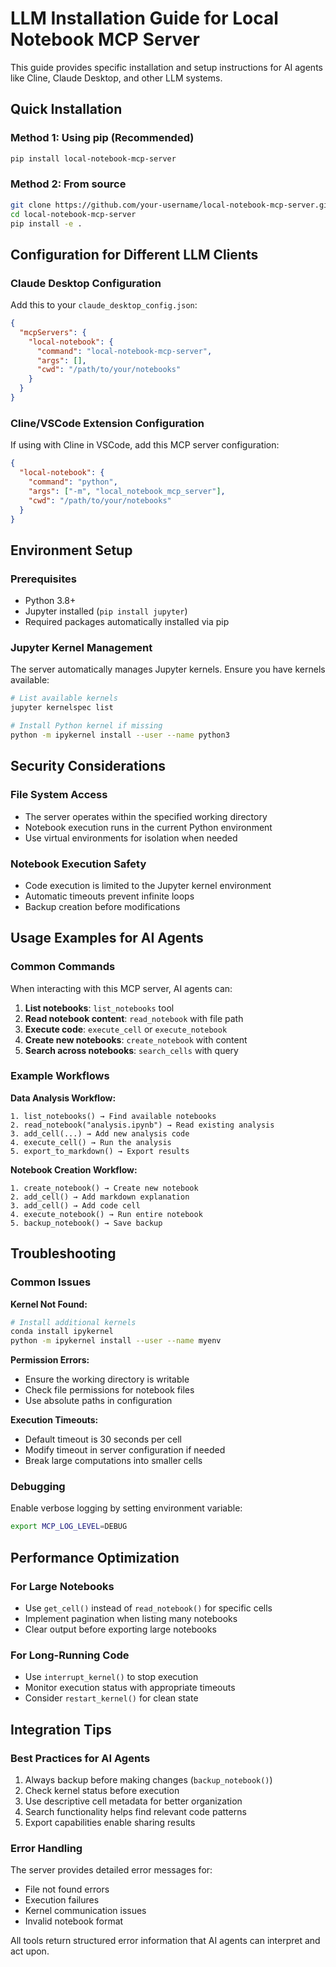# LLM Installation Guide for Local Notebook MCP Server

This guide provides specific installation and setup instructions for AI agents like Cline, Claude Desktop, and other LLM systems.

## Quick Installation

### Method 1: Using pip (Recommended)
```bash
pip install local-notebook-mcp-server
```

### Method 2: From source
```bash
git clone https://github.com/your-username/local-notebook-mcp-server.git
cd local-notebook-mcp-server
pip install -e .
```

## Configuration for Different LLM Clients

### Claude Desktop Configuration
Add this to your `claude_desktop_config.json`:

```json
{
  "mcpServers": {
    "local-notebook": {
      "command": "local-notebook-mcp-server",
      "args": [],
      "cwd": "/path/to/your/notebooks"
    }
  }
}
```

### Cline/VSCode Extension Configuration
If using with Cline in VSCode, add this MCP server configuration:

```json
{
  "local-notebook": {
    "command": "python",
    "args": ["-m", "local_notebook_mcp_server"],
    "cwd": "/path/to/your/notebooks"
  }
}
```

## Environment Setup

### Prerequisites
- Python 3.8+ 
- Jupyter installed (`pip install jupyter`)
- Required packages automatically installed via pip

### Jupyter Kernel Management
The server automatically manages Jupyter kernels. Ensure you have kernels available:

```bash
# List available kernels
jupyter kernelspec list

# Install Python kernel if missing
python -m ipykernel install --user --name python3
```

## Security Considerations

### File System Access
- The server operates within the specified working directory
- Notebook execution runs in the current Python environment
- Use virtual environments for isolation when needed

### Notebook Execution Safety
- Code execution is limited to the Jupyter kernel environment
- Automatic timeouts prevent infinite loops
- Backup creation before modifications

## Usage Examples for AI Agents

### Common Commands
When interacting with this MCP server, AI agents can:

1. **List notebooks**: `list_notebooks` tool
2. **Read notebook content**: `read_notebook` with file path
3. **Execute code**: `execute_cell` or `execute_notebook`
4. **Create new notebooks**: `create_notebook` with content
5. **Search across notebooks**: `search_cells` with query

### Example Workflows

**Data Analysis Workflow:**
```
1. list_notebooks() → Find available notebooks
2. read_notebook("analysis.ipynb") → Read existing analysis
3. add_cell(...) → Add new analysis code
4. execute_cell() → Run the analysis
5. export_to_markdown() → Export results
```

**Notebook Creation Workflow:**
```
1. create_notebook() → Create new notebook
2. add_cell() → Add markdown explanation
3. add_cell() → Add code cell
4. execute_notebook() → Run entire notebook
5. backup_notebook() → Save backup
```

## Troubleshooting

### Common Issues

**Kernel Not Found:**
```bash
# Install additional kernels
conda install ipykernel
python -m ipykernel install --user --name myenv
```

**Permission Errors:**
- Ensure the working directory is writable
- Check file permissions for notebook files
- Use absolute paths in configuration

**Execution Timeouts:**
- Default timeout is 30 seconds per cell
- Modify timeout in server configuration if needed
- Break large computations into smaller cells

### Debugging
Enable verbose logging by setting environment variable:
```bash
export MCP_LOG_LEVEL=DEBUG
```

## Performance Optimization

### For Large Notebooks
- Use `get_cell()` instead of `read_notebook()` for specific cells
- Implement pagination when listing many notebooks
- Clear output before exporting large notebooks

### For Long-Running Code
- Use `interrupt_kernel()` to stop execution
- Monitor execution status with appropriate timeouts
- Consider `restart_kernel()` for clean state

## Integration Tips

### Best Practices for AI Agents
1. Always backup before making changes (`backup_notebook()`)
2. Check kernel status before execution
3. Use descriptive cell metadata for better organization
4. Search functionality helps find relevant code patterns
5. Export capabilities enable sharing results

### Error Handling
The server provides detailed error messages for:
- File not found errors
- Execution failures
- Kernel communication issues
- Invalid notebook format

All tools return structured error information that AI agents can interpret and act upon.
